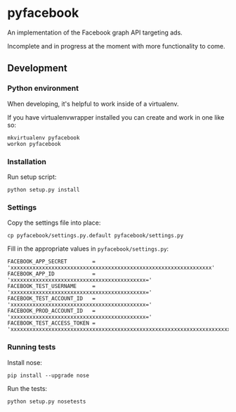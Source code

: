 # pyfacebook

An implementation of the Facebook graph API targeting ads.

Incomplete and in progress at the moment with more functionality to come.

## Development

### Python environment

When developing, it's helpful to work inside of a virtualenv.

If you have virtualenvwrapper installed you can create and work in one like so:

    mkvirtualenv pyfacebook
    workon pyfacebook

### Installation

Run setup script:

    python setup.py install

### Settings

Copy the settings file into place:

    cp pyfacebook/settings.py.default pyfacebook/settings.py

Fill in the appropriate values in `pyfacebook/settings.py`:

    FACEBOOK_APP_SECRET        = 'xxxxxxxxxxxxxxxxxxxxxxxxxxxxxxxxxxxxxxxxxxxxxxxxxxxxxxxxxxxxxxxx'
    FACEBOOK_APP_ID            = 'xxxxxxxxxxxxxxxxxxxxxxxxxxxxxxxxxxxxxxxxxxx='
    FACEBOOK_TEST_USERNAME     = 'xxxxxxxxxxxxxxxxxxxxxxxxxxxxxxxxxxxxxxxxxxx='
    FACEBOOK_TEST_ACCOUNT_ID   = 'xxxxxxxxxxxxxxxxxxxxxxxxxxxxxxxxxxxxxxxxxxx='
    FACEBOOK_PROD_ACCOUNT_ID   = 'xxxxxxxxxxxxxxxxxxxxxxxxxxxxxxxxxxxxxxxxxxx='
    FACEBOOK_TEST_ACCESS_TOKEN = 'xxxxxxxxxxxxxxxxxxxxxxxxxxxxxxxxxxxxxxxxxxxxxxxxxxxxxxxxxxxxxxxxxxxxxxxxxxxxxxxxxxxxxxxxxxxxxxxxxxxxxxxxxxxxxxxxxxxxxxxxxxxxxxxxxxxxxxxxxxxxxxxxxxxxxxxxxxxxxxxxxxxxxxxxxxx='

### Running tests

Install nose:

    pip install --upgrade nose

Run the tests:

    python setup.py nosetests

